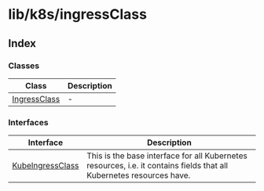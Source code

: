 # lib/k8s/ingressClass

## Index

### Classes

| Class | Description |
| ------ | ------ |
| [IngressClass](classes/IngressClass.md) | - |

### Interfaces

| Interface | Description |
| ------ | ------ |
| [KubeIngressClass](interfaces/KubeIngressClass.md) | This is the base interface for all Kubernetes resources, i.e. it contains fields that all Kubernetes resources have. |
